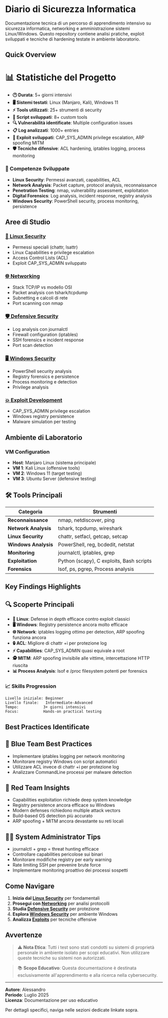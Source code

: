 # Diario di Sicurezza Informatica

Documentazione tecnica di un percorso di apprendimento intensivo su sicurezza informatica, networking e amministrazione sistemi Linux/Windows. Questo repository contiene analisi pratiche, exploit sviluppati e tecniche di hardening testate in ambiente laboratorio.


## Quick Overview
# 📊 Statistiche del Progetto
- **🕐 Durata**: 5+ giorni intensivi
- **🖥️ Sistemi testati**: Linux (Manjaro, Kali), Windows 11
- **⚡ Tools utilizzati**: 25+ strumenti di security
- **📝 Script sviluppati**: 8+ custom tools
- **🔍 Vulnerabilità identificate**: Multiple configuration issues
- **📋 Log analizzati**: 1000+ entries
- **🎯 Exploit sviluppati**: CAP_SYS_ADMIN privilege escalation, ARP spoofing MITM
- **🛡️ Tecniche difensive**: ACL hardening, iptables logging, process monitoring

### 🎯 Competenze Sviluppate
- **Linux Security**: Permessi avanzati, capabilities, ACL
- **Network Analysis**: Packet capture, protocol analysis, reconnaissance  
- **Penetration Testing**: nmap, vulnerability assessment, exploitation
- **Digital Forensics**: Log analysis, incident response, registry analysis
- **Windows Security**: PowerShell security, process monitoring, persistence

## Aree di Studio

### [🐧 Linux Security](docs/linux-security/)
- Permessi speciali (chattr, lsattr)
- Linux Capabilities e privilege escalation
- Access Control Lists (ACL)
- Exploit CAP_SYS_ADMIN sviluppato

### [🌐 Networking](docs/networking/)
- Stack TCP/IP vs modello OSI
- Packet analysis con tshark/tcpdump
- Subnetting e calcoli di rete
- Port scanning con nmap

### [🛡️ Defensive Security](docs/defensive-security/)
- Log analysis con journalctl
- Firewall configuration (iptables)
- SSH forensics e incident response
- Port scan detection

### [🖥️ Windows Security](docs/windows-security/)
- PowerShell security analysis
- Registry forensics e persistence
- Process monitoring e detection
- Privilege analysis

### [💥 Exploit Development](docs/exploits/)
- CAP_SYS_ADMIN privilege escalation
- Windows registry persistence
- Malware simulation per testing

## Ambiente di Laboratorio

### VM Configuration
- **Host**: Manjaro Linux (sistema principale)
- **VM 1**: Kali Linux (offensive tools)
- **VM 2**: Windows 11 (target testing)
- **VM 3**: Ubuntu Server (defensive testing)

## 🛠️ Tools Principali
| Categoria | Strumenti |
|-----------|-----------|
| **Reconnaissance** | nmap, netdiscover, ping |
| **Network Analysis** | tshark, tcpdump, wireshark |
| **Linux Security** | chattr, setfacl, getcap, setcap |
| **Windows Analysis** | PowerShell, reg, bcdedit, netstat |
| **Monitoring** | journalctl, iptables, grep |
| **Exploitation** | Python (scapy), C exploits, Bash scripts |
| **Forensics** | lsof, ps, pgrep, Process analysis |

## Key Findings Highlights

## 🔍 Scoperte Principali
- **🐧 Linux**: Defense in depth efficace contro exploit classici
- **🖥️ Windows**: Registry persistence ancora molto efficace
- **🌐 Network**: iptables logging ottimo per detection, ARP spoofing funziona ancora
- **🔒 ACL**: Migliore di chattr +i per protezione log
- **⚡ Capabilities**: CAP_SYS_ADMIN quasi equivale a root
- **🕵️ MITM**: ARP spoofing invisibile alle vittime, intercettazione HTTP riuscita
- **📊 Process Analysis**: lsof e /proc filesystem potenti per forensics

### 📈 Skills Progression
```
Livello iniziale: Beginner
Livello finale:   Intermediate-Advanced
Tempo:           3+ giorni intensivi
Focus:           Hands-on practical testing
```

## Best Practices Identificate

## 🔵 Blue Team Best Practices
- Implementare iptables logging per network monitoring
- Monitorare registry Windows con script automatici
- Utilizzare ACL invece di chattr +i per protezione log
- Analizzare CommandLine processi per malware detection

## 🔴 Red Team Insights
- Capabilities exploitation richiede deep system knowledge
- Registry persistence ancora efficace su Windows
- Modern defenses richiedono multiple attack vectors
- Build-based OS detection più accurato
- ARP spoofing + MITM ancora devastante su reti locali

## 👨‍💻 System Administrator Tips
- journalctl + grep = threat hunting efficace
- Controllare capabilities pericolose sui binari
- Monitorare modifiche registry per early warning
- Rate limiting SSH per prevenire brute force
- Implementare monitoring proattivo dei processi sospetti

## Come Navigare

1. **Inizia dal [Linux Security](docs/linux-security/)** per fondamentali
2. **Prosegui con [Networking](docs/networking/)** per analisi protocolli
3. **Studia [Defensive Security](docs/defensive-security/)** per protezione
4. **Esplora [Windows Security](docs/windows-security/)** per ambiente Windows
5. **Analizza [Exploits](docs/exploits/)** per tecniche offensive

## Avvertenze

> ⚠️ **Nota Etica**: Tutti i test sono stati condotti su sistemi di proprietà personale in ambiente isolato per scopi educativi. Non utilizzare queste tecniche su sistemi non autorizzati.

> 📚 **Scopo Educativo**: Questa documentazione è destinata esclusivamente all'apprendimento e alla ricerca nella cybersecurity.

---

**Autore**: Alessandro  
**Periodo**: Luglio 2025  
**Licenza**: Documentazione per uso educativo  

Per dettagli specifici, naviga nelle sezioni dedicate linkate sopra.
